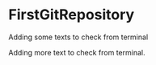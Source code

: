 # FirstGitRepository

Adding some texts to check from terminal

Adding more text to check from terminal.